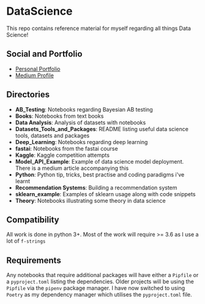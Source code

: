 # DataScience

This repo contains reference material for myself regarding all things Data Science!

## Social and Portfolio

- [Personal Portfolio](https://www.drdatascience.co.uk)
- [Medium Profile](https://medium.com/@harpalsahota)

## Directories
- **AB_Testing**: Notebooks regarding Bayesian AB testing
- **Books**: Notebooks from text books
- **Data Analysis**: Analysis of datasets with notebooks
- **Datasets_Tools_and_Packages**: README listing useful data science tools, datasets and packages
- **Deep_Learning**: Notebooks regarding deep learning
- **fastai**: Notebooks from the fastai course
- **Kaggle**: Kaggle competition attempts 
- **Model_API_Example**: Example of data science model deployment. There is a medium article accompanying this
- **Python**: Python tip, tricks, best practise and coding paradigms i've learnt
- **Recommendation Systems**: Building a recommendation system
- **sklearn_example**: Examples of sklearn usage along with code snippets
- **Theory**: Notebooks illustrating some theory in data science

## Compatibility

All work is done in python 3+. Most of the work will require >= 3.6 as I use a lot of `f-strings`

## Requirements

Any notebooks that require additional packages will have either a `Pipfile` or a `pyproject.toml` listing the
dependencies. Older projects will be using the `Pipfile` via the `pipenv` package manager. I have now switched to
using `Poetry` as my dependency manager which utilises the `pyproject.toml` file.